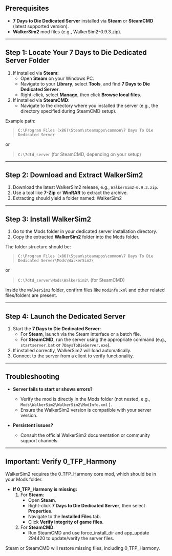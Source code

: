 ## Prerequisites

- **7 Days to Die Dedicated Server** installed via **Steam** or **SteamCMD** (latest supported version).
- **WalkerSim2** mod files (e.g., WalkerSim2-0.9.3.zip).

---

## Step 1: Locate Your 7 Days to Die Dedicated Server Folder

1. If installed via **Steam**:
   - Open **Steam** on your Windows PC.
   - Navigate to your **Library**, select **Tools**, and find **7 Days to Die Dedicated Server**.
   - Right-click, select **Manage**, then click **Browse local files**.
2. If installed via **SteamCMD**:
   - Navigate to the directory where you installed the server (e.g., the directory specified during SteamCMD setup).

Example path:
> ```C:\Program Files (x86)\Steam\steamapps\common\7 Days To Die Dedicated Server```

or

> ```C:\7dtd_server``` (for SteamCMD, depending on your setup)

---

## Step 2: Download and Extract WalkerSim2

1. Download the latest WalkerSim2 release, e.g., `WalkerSim2-0.9.3.zip`.
2. Use a tool like **7-Zip** or **WinRAR** to extract the archive.
3. Extracting should yield a folder named:
WalkerSim2

---

## Step 3: Install WalkerSim2

1. Go to the Mods folder in your dedicated server installation directory.
2. Copy the extracted **WalkerSim2** folder into the Mods folder.

The folder structure should be:
> ```C:\Program Files (x86)\Steam\steamapps\common\7 Days To Die Dedicated Server\Mods\WalkerSim2\```

or

> ```C:\7dtd_server\Mods\WalkerSim2\``` (for SteamCMD)

Inside the `WalkerSim2` folder, confirm files like `ModInfo.xml` and other related files/folders are present.

---

## Step 4: Launch the Dedicated Server

1. Start the **7 Days to Die Dedicated Server**:
   - For **Steam**, launch via the Steam interface or a batch file.
   - For **SteamCMD**, run the server using the appropriate command (e.g., `startserver.bat` or `7DaysToDieServer.exe`).
2. If installed correctly, WalkerSim2 will load automatically.
3. Connect to the server from a client to verify functionality.

---

## Troubleshooting

- **Server fails to start or shows errors?**
    - Verify the mod is directly in the Mods folder (not nested, e.g., `Mods\WalkerSim2\WalkerSim2\ModInfo.xml` ).
    - Ensure the WalkerSim2 version is compatible with your server version.

- **Persistent issues?**
    - Consult the official WalkerSim2 documentation or community support channels.

---

## Important: Verify 0_TFP_Harmony

WalkerSim2 requires the 0_TFP_Harmony core mod, which should be in your Mods folder.

- **If 0_TFP_Harmony is missing:**
  1. For **Steam**:
     - Open **Steam**.
     - Right-click **7 Days to Die Dedicated Server**, then select **Properties**.
     - Navigate to the **Installed Files** tab.
     - Click **Verify integrity of game files**.
  2. For **SteamCMD**:
     - Run SteamCMD and use force_install_dir and app_update 294420 to update/verify the server files.

Steam or SteamCMD will restore missing files, including 0_TFP_Harmony.